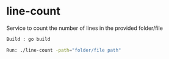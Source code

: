 # line-count

Service to count the number of lines in the provided folder/file

```sh
Build : go build
```

```sh
Run: ./line-count -path="folder/file path"
```

